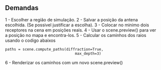 ## Demandas

1 - Escolher a região de simulação.
2 - Salvar a posição da antena escolhida. (Se possivel justificar a escolha).
3 - Colocar no minimo dois receptores na cena em posições reais.
4 - Usar o scene.preview() para ver a posição no mapa e encontra-los.
5 - Calcular os caminhos dos raios usando o codigo abaixos

```
paths = scene.compute_paths(diffraction=True,
                                max_depth=3)
```

6 - Renderizar os caminhos com um novo scene.preview()
